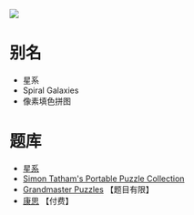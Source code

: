 ![](https://www.gmpuzzles.com/images/blog/SpiralGalaxies-Ex.png)

# 别名
- 星系
- Spiral Galaxies
- 像素填色拼图

# 题库
- [星系](https://cn.puzzle-galaxies.com/)
- [Simon Tatham's Portable Puzzle Collection](https://www.chiark.greenend.org.uk/~sgtatham/puzzles/js/galaxies.html)
- [Grandmaster Puzzles](https://www.gmpuzzles.com/blog/category/regiondivision/spiral-galaxies/) 【题目有限】
- [康思](https://www.conceptispuzzles.com/zh/index.aspx?uri=puzzle/sym-a-pix) 【付费】

